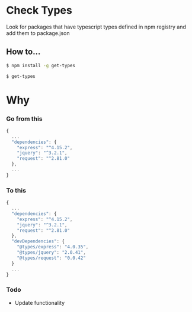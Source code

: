 # Check Types

Look for packages that have typescript types defined in npm registry and add them to package.json

## How to...

```sh
$ npm install -g get-types

$ get-types
```

# Why

### Go from this

```javascript
{
  ...
  "dependencies": {
    "express": "^4.15.2",
    "jquery": "^3.2.1",
    "request": "^2.81.0"
  },
  ...
}
```

### To this

```javascript
{
  ...
  "dependencies": {
    "express": "^4.15.2",
    "jquery": "^3.2.1",
    "request": "^2.81.0"
  },
  "devDependencies": {
    "@types/express": "4.0.35",
    "@types/jquery": "2.0.41",
    "@types/request": "0.0.42"
  }
  ...
}
```

### Todo
- Update functionality